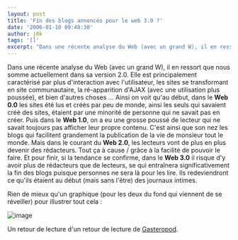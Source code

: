 ```yaml
---
layout: post
title: 'Fin des blogs annoncés pour le web 3.0 ?'
date: '2006-01-10 09:48:30'
author: j0k
tags: '[]'
excerpt: "Dans une récente analyse du Web (avec un grand W), il en ressort que nous somme actuellement dans sa version 2.0. Elle est principalement caractérisé par plus d'interaction avec l'utilisateur, les sites se transformant en site communautaire, la ré-apparition d'AJAX (avec une utilisation plus poussée), et bien d'autres choses ...     \nAinsi on voit qu'au début,      …"
---
```


Dans une récente analyse du Web (avec un grand W), il en ressort que nous somme actuellement dans sa version 2.0. Elle est principalement caractérisé par plus d'interaction avec l'utilisateur, les sites se transformant en site communautaire, la ré-apparition d'AJAX (avec une utilisation plus poussée), et bien d'autres choses ...
Ainsi on voit qu'au début, dans le **Web 0.0** les sites été lus et créés par peu de monde, ainsi les seuls qui savaient créé des sites, étaient par une minorité de personne qui ne savait pas en créer.   Puis dans le **Web 1.0**, on a eu une grosse poussé de lecteur qui ne savait toujours pas afficher leur propre contenu. C'est ainsi que son nez les blogs qui facilitent grandement la publication de la vie de monsieur tout le monde.   Mais dans le courant du **Web 2.0**, les lecteurs vont de plus en plus devenir des rédacteurs. Tout ça à cause / grâce à la facilité de pouvoir le faire.   Et pour finir, si la tendance se confirme, dans le **Web 3.0** il risque d'y avoir plus de rédacteurs que de lecteurs, se qui entraînera significativement la fin des blogs puisque personnes ne sera là pour les lire. Ils redeviendront ce qu'ils étaient au début (mais sans l'être) des journaux intimes.

Rien de mieux qu'un graphique (pour les deux du fond qui viennent de se réveiller) pour illustrer tout cela :

 ![image](http://www.gasteroprod.com/IMG/jpg/web2_graphe.jpg)

Un retour de lecture d'un retour de lecture de [Gasteropod](http://www.gasteroprod.com/le-web-3.0-verra-t-il-la-fin-des-blogs.html).
